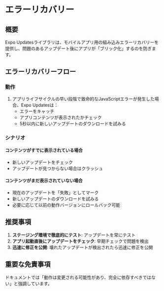 # エラーリカバリー

## 概要

Expo Updatesライブラリは、モバイルアプリ用の組み込みエラーリカバリーを提供し、問題のあるアップデート後にアプリが「ブリック化」するのを防ぎます。

## エラーリカバリーフロー

### 動作

1. アプリライフサイクルの早い段階で致命的なJavaScriptエラーが発生した場合、Expo Updatesは：
   - エラーをキャッチ
   - アプリコンテンツが表示されたかチェック
   - 5秒以内に新しいアップデートのダウンロードを試みる

### シナリオ

#### コンテンツがすでに表示されている場合

- 新しいアップデートをチェック
- アップデートが見つからない場合はクラッシュ

#### コンテンツがまだ表示されていない場合

- 現在のアップデートを「失敗」としてマーク
- 新しいアップデートのダウンロードを試みる
- 必要に応じて以前の動作バージョンにロールバック可能

## 推奨事項

1. **ステージング環境で徹底的にテスト**: アップデートを常にテスト
2. **アプリ起動直後にアップデートをチェック**: 早期チェックで問題を検出
3. **迅速に修正を公開**: 壊れたアップデートが検出されたら迅速に修正を公開

## 重要な免責事項

ドキュメントでは「動作は変更される可能性があり、完全に依存すべきではない」と強調しています。

